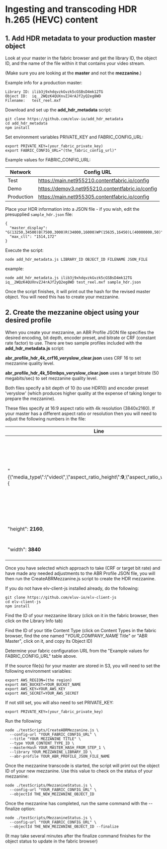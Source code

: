 # Ingesting and transcoding HDR h.265 (HEVC) content

## 1. Add HDR metadata to your production master object

Look at your master in the fabric browser and get the library ID, the object ID, and the name of the file within it that contains your video stream.

(Make sure you are looking at the **master** and not the **mezzanine**.)

Example info for a production master:

```
Library ID: ilib3j9xhdqvzkGvzk5cGSBsD4mk12TG
Object ID:  iq__2WQzK4QUXnvZJ4rAJf2yQ2eg8WD
Filename:   test_reel.mxf
```

Download and set up the **add\_hdr\_metadata** script:

```
git clone https://github.com/eluv-io/add_hdr_metadata
cd add_hdr_metadata
npm install
```

Set environment variables PRIVATE\_KEY and FABRIC\_CONFIG\_URL:

```
export PRIVATE_KEY=(your_fabric_private_key)
export FABRIC_CONFIG_URL="(the_fabric_config_url)"
```

Example values for FABRIC\_CONFIG\_URL:

| Network  | Config URL  |
|---|---|
| Test  | https://main.net955210.contentfabric.io/config  |
| Demo  | https://demov3.net955210.contentfabric.io/config  |
| Production  | https://main.net955305.contentfabric.io/config  |

Place your HDR information into a JSON file - if you wish, edit the presupplied `sample_hdr.json` file:

```
{
  "master_display": "G(13250,34500)B(7500,3000)R(34000,16000)WP(15635,16450)L(40000000,50)",
  "max_cll": "1514,172"
}
```

Execute the script:

`node add_hdr_metadata.js LIBRARY_ID OBJECT_ID FILENAME JSON_FILE`

example:

```node add_hdr_metadata.js ilib3j9xhdqvzkGvzk5cGSBsD4mk12TG iq__2WQzK4QUXnvZJ4rAJf2yQ2eg8WD test_reel.mxf sample_hdr.json```

Once the script finishes, it will print out the hash for the revised master object. You will need this has to create your mezzanine.

## 2. Create the mezzanine object using your desired profile

When you create your mezzanine, an ABR Profile JSON file specifies the desired encoding, bit depth, encoder preset, and bitrate or CRF (constant rate factor) to use. There are two sample profiles included with the **add\_hdr\_metadata.js** script:

**abr\_profile\_hdr\_4k\_crf16\_veryslow_clear.json** uses CRF 16 to set mezzanine quality level.

**abr\_profile\_hdr\_4k\_50mbps\_veryslow_clear.json** uses a target bitrate (50 megabits/sec) to set mezzanine quality level.

Both files specify a bit depth of 10 (to use HDR10) and encoder preset 'veryslow' (which produces higher quality at the expense of taking longer to prepare the mezzanine).

These files specify at 16:9 aspect ratio with 4k resolution (3840x2160). If your master has a different aspect ratio or resolution then you will need to adjust the following numbers in the file:

| Line  | Change  |
|---|---|
| "{\\"media\_type\\":\\"video\\",\\"aspect\_ratio\_height\\":**9**,\\"aspect\_ratio\_width\\":**16**}": {  |**9** and **16** to new height / width of aspect ratio - use lowest common denominator whole numbers, e.g. 3 and 4, not 1 and 1.333 or 30 and 40  |
|"height": **2160**,  | **2160** to the height of your master |
| "width": **3840**  | **3840** to the width of your master  |

Once you have selected which approach to take (CRF or target bit rate) and have made any needed adjustments to the ABR Profile JSON file, you will then run the CreateABRMezzanine.js script to create the HDR mezzanine.

If you do not have elv-client-js installed already, do the following:


```
git clone https://github.com/eluv-io/elv-client-js
cd elv-client-js
npm install
```

Find the ID of your mezzanine library (click on it in the fabric browser, then click on the Library Info tab)

Find the ID of your title Content Type (click on Content Types in the fabric browser, find the one named "*YOUR\_COMPANY\_NAME* Title" or "ABR Master", click on it, and copy its Object ID)

Determine your fabric configuration URL from the "Example values for FABRIC\_CONFIG\_URL" table above.

If the source file(s) for your master are stored in S3, you will need to set the following environment variables:

```
export AWS_REGION=(the region)
export AWS_BUCKET=YOUR_BUCKET_NAME
export AWS_KEY=YOUR_AWS_KEY
export AWS_SECRET=YOUR_AWS_SECRET
```

If not still set, you will also need to set PRIVATE_KEY:

```
export PRIVATE_KEY=(your_fabric_private_key)
```

Run the following:

```
node ./testScripts/CreateABRMezzanine.js \
  --config-url "YOUR_FABRIC_CONFIG_URL" \
  --title "YOUR MEZZANINE TITLE" \
  --type YOUR_CONTENT_TYPE_ID \
  --masterHash YOUR_MASTER_HASH_FROM_STEP_1 \
  --library YOUR_MEZZANINE_LIBRARY_ID \
  --abr-profile YOUR_ABR_PROFILE_JSON_FILE_NAME
```

Once the mezzanine transcode is started, the script will print out the object ID of your new mezzanine. Use this value to check on the status of your mezzanine:

```
node ./testScripts/MezzanineStatus.js \
  --config-url "YOUR_FABRIC_CONFIG_URL" \
  --objectId THE_NEW_MEZZANINE_OBJECT_ID
```

Once the mezzanine has completed, run the same command with the --finalize option:

```
node ./testScripts/MezzanineStatus.js \
  --config-url "YOUR_FABRIC_CONFIG_URL" \
  --objectId THE_NEW_MEZZANINE_OBJECT_ID --finalize
```

(It may take several minutes after the finalize command finishes for the object status to update in the fabric browser)